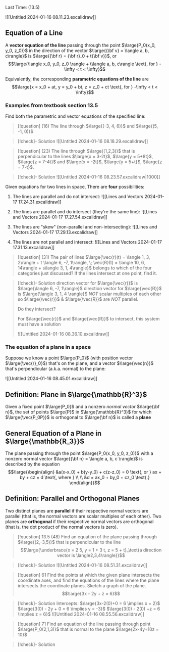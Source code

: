 Last Time: (13.5)

![[Untitled 2024-01-16 08.11.23.excalidraw]]

## Equation of a Line

A **vector equation of the line** passing through the point $\large{P_0(x_0, y_0, z_0)}$ in the direction of the vector $\large{{\bf v} = \langle a, b, c\rangle}$ is $\large{{\bf r} = {\bf r}_0 + t{\bf v}}$, or
$$\large{\langle x_0, y_0, z_0 \rangle + t\langle a, b, c\rangle \text{, for } -\infty < t < \infty}$$

Equivalently, the corresponding **parametric equations of the line** are
$$\large{x = x_0 + at, y = y_0 + bt, z = z_0 + ct \text{, for } -\infty < t <  \infty}$$

### Examples from textbook section 13.5

Find both the parametric and vector equations of the specified line:

>[!question] (16)
The line through $\large{(-3, 4, 6)}$ and $\large{(5, -1, 0)}$

>[!check]- Solution
>![[Untitled 2024-01-16 08.18.29.excalidraw]]

>[!question] (23)
The line through $\large{(1,2,3)}$ that is perpendicular to the lines $\large{x = 3-2t}$, $\large{y = 5+8t}$, $\large{z = 7-4t}$ and $\large{x = -2t}$, $\large{y = 5+t}$, $\large{z = 7-t}$.

>[!check]- Solution
>![[Untitled 2024-01-16 08.23.57.excalidraw|1000]]

Given equations for two lines in space, There are **four** possibilities:

1. The lines are parallel and do not intersect: ![[Lines and Vectors 2024-01-17 17.24.31.excalidraw]]

2. The lines are parallel and do intersect (they're the same line): ![[Lines and Vectors 2024-01-17 17.27.54.excalidraw]]

3. The lines are "skew" (non-parallel and non-intersecting): ![[Lines and Vectors 2024-01-17 17.29.13.excalidraw]]

4. The lines are not parallel and intersect: ![[Lines and Vectors 2024-01-17 17.31.13.excalidraw]]

>[!question] (31)
>The pair of lines
$\large{\vec{r}(t) = \langle 1, 3, 2\rangle + t \langle 6, -7, 1\rangle, \; \vec{R}(t) = \langle 10, 6, 14\rangle + s\langle 3, 1, 4\rangle}$ belongs to which of the four categories just discussed? If the lines intersect at one point, find it.

>[!check]- Solution
>direction vector for $\large{\vec{r}}$ is $\large{\langle 6, -7, 1\rangle}$
>direction vector for $\large{\vec{R}}$ is $\large{\langle 3, 1, 4 \rangle}$
>*NOT* scalar multiples of each other
>so $\large{\vec{r}}$ & $\large{\vec{R}}$ are *NOT* parallel.
> 
> Do they intersect?
> 
> For $\large{\vec{r}}$ and $\large{\vec{R}}$ to intersect, this system must have a solution
>  
>  ![[Untitled 2024-01-16 08.36.10.excalidraw]]


### The equation of a plane in a space

Suppose we know a point $\large{P_0}$ (with position vector $\large{\vec{r}_0}$) that's on the plane, and a vector $\large{\vec{n}}$ that's perpendicular (a.k.a. normal) to the plane:

![[Untitled 2024-01-16 08.45.01.excalidraw]]

## Definition: Plane in $\large{\mathbb{R}^3}$
Given a fixed point $\large{P_0}$ and a nonzero *normal vector* $\large{\bf n}$, the set of points $\large{P}$ in $\large{\mathbb{R}^3}$ for which $\large{\vec{P_0P}}$ is orthogonal to $\large{\bf n}$ is called a **plane**

## General Equation of a Plane in $\large{\mathbb{R_3}}$
The plane passing through the point $\large{P_0(x_0, y_0, z_0)}$ with a nonzero normal vector $\large{{\bf n} = \langle a, b, c \rangle}$ is described by the equation
$$\large{\begin{align} &a(x-x_0) + b(y-y_0) + c(z-z_0) = 0 \text{, or } ax + by + cz = d \text{, where } \\ \\ &d = ax_0 + by_0 + cz_0 \text{.} \end{align}}$$

## Definition: Parallel and Orthogonal Planes
Two distinct planes are **parallel** if their respective normal vectors are parallel (that is, the normal vectors are scalar multiples of each other). Two planes are **orthogonal** if their respective normal vectors are orthogonal (that is, the dot product of the normal vectors is zero).

>[!question] 13.5 (48)
>Find an equation of the plane passing through $\large{(2,-3,5)}$ that is perpendicular to the line
$$\large{\underbrace{x = 2 5, y = 1 + 3 t, z = 5 + t}_\text{a direction vector is \langle2,3,4\rangle}}$$

>[!check]- Solution
![[Untitled 2024-01-16 08.51.31.excalidraw]]

>[!question] 61
Find the points at which the given plane intersects the coordinate axes, and find the equations of the lines where the plane intersects the coordinate planes. Sketch a graph of the plane.
$$\large{3x - 2y + z = 6}$$

>[!check]- Solution
>Intercepts:
>$\large{3x-2(0)+0 = 6 \implies x = 2}$
>$\large{3(0) - 2y + 0 = 6 \implies y = -3}$
>$\large{3(0) - 2(0) +z = 6 \implies z = 6}$
![[Untitled 2024-01-16 08.55.56.excalidraw]]

>[!question] 71
>Find an equation of the line passing through point $\large{P_0(2,1,3)}$ that is normal to the plane $\large{2x-4y+10z = 10}$

>[!check]- Solution
>
